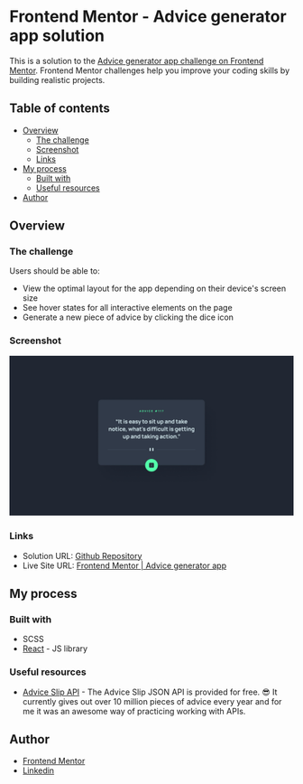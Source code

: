 # Frontend Mentor - Advice generator app solution

This is a solution to the [Advice generator app challenge on Frontend Mentor](https://www.frontendmentor.io/challenges/advice-generator-app-QdUG-13db). Frontend Mentor challenges help you improve your coding skills by building realistic projects.

## Table of contents

- [Overview](#overview)
  - [The challenge](#the-challenge)
  - [Screenshot](#screenshot)
  - [Links](#links)
- [My process](#my-process)
  - [Built with](#built-with)
  - [Useful resources](#useful-resources)
- [Author](#author)

## Overview

### The challenge

Users should be able to:

- View the optimal layout for the app depending on their device's screen size
- See hover states for all interactive elements on the page
- Generate a new piece of advice by clicking the dice icon

### Screenshot

![](./src/assets/design/desktop-design.jpg)

### Links

- Solution URL: [Github Repository](https://github.com/simokitkat/advice-generator-app)
- Live Site URL: [Frontend Mentor | Advice generator app](https://advicegeneratorapp-islam-soliman.netlify.app)

## My process

### Built with

- SCSS
- [React](https://reactjs.org/) - JS library

### Useful resources

- [Advice Slip API](https://api.adviceslip.com) - The Advice Slip JSON API is provided for free. 😎 It currently gives out over 10 million pieces of advice every year and for me it was an awesome way of practicing working with APIs.

## Author

- [Frontend Mentor](https://www.frontendmentor.io/profile/simokitkat)
- [Linkedin](https://www.linkedin.com/in/islamsoliman92)
